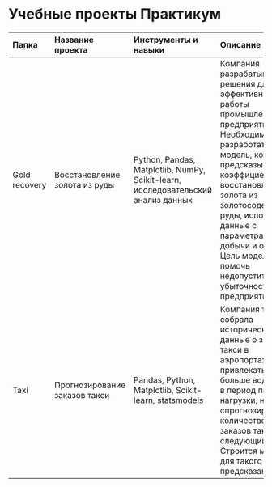 # Учебные проекты Практикум

| Папка                       | Название проекта                       | Инструменты и навыки                          | Описание                                                   | 
| :------------------------------------- | :------------------------------------- | :-------------------------------------------- |:-----------------------------------------------------------| 
|Gold recovery | Восстановление золота из руды | Python, Pandas, Matplotlib, NumPy, Scikit-learn, исследовательский анализ данных | Компания разрабатывает решения для эффективной работы промышленных предприятий. Необходимо разработать модель, которая предсказывает коэффициент восстановления золота из золотосодержащей руды, используйте данные с параметрами добычи и очистки. Цель модель: помочь недопустить убыточность предприятияю. | 
|Taxi | Прогнозирование заказов такси | Pandas, Python, Matplotlib, Scikit-learn, statsmodels | Компания такси собрала исторические данные о заказах такси в аэропортах. Чтобы привлекать больше водителей в период пиковой нагрузки, нужно спрогнозировать количество заказов такси на следующий час. Строится модель для такого предсказания.|
